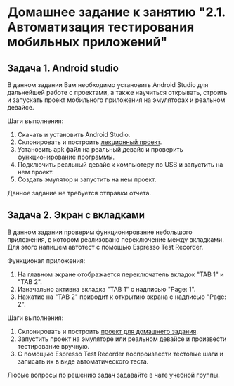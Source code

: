 # Домашнее задание к занятию "2.1. Автоматизация тестирования мобильных приложений"

## Задача 1. Android studio
В данном задании Вам необходимо установить Android Studio для дальнейшей работе с проектами, а также научиться открывать, строить и запускать проект мобильного приложения на эмуляторах и реальном девайсе.

Шаги выполнения:
1. Скачать и установить Android Studio.
2. Склонировать и построить [лекционный проект](lesson_sample_app). 
3. Установить apk файл на реальный девайс и проверить функционирование программы.
4. Подключить реальный девайс к компьютеру по USB и запустить на нем проект.
5. Создать эмулятор и запустить на нем проект.

Данное задание не требуется отправки отчета.

## Задача 2. Экран с вкладками
В данном задании проверим функционирование небольшого приложения, в котором реализовано переключение между вкладками. Для этого напишем автотест с помощью Espresso Test Recorder.

Функционал приложения:
1. На главном экране отображается переключатель вкладок "TAB 1" и "TAB 2".
2. Изначально активна вкладка "TAB 1" с надписью "Page: 1".
3. Нажатие на "TAB 2" приводит к открытию экрана с надписью "Page: 2".

Шаги выполнения:
1. Склонировать и построить [проект для домашнего задания](hw_app). 
2. Запустить проект на эмуляторе или реальном девайсе и произвести тестирование вручную.
3. С помощью Espresso Test Recorder воспроизвести тестовые шаги и записать их в виде автоматического теста.

Любые вопросы по решению задач задавайте в чате учебной группы.